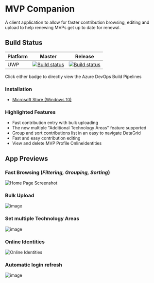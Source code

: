 # MVP Companion 

A client application to allow for faster contribution browsing, editing and upload to help renewing MVPs get up to date for renewal.
## Build Status
| Platform | Master | Release |
|----------|-----------------------|-----------------------|
| UWP | [![Build status](https://lance.visualstudio.com/MVP%20Companion%20Ops/_apis/build/status/MVP%20Companion%20UWP%20Master)](https://lance.visualstudio.com/MVP%20Companion%20Ops/_build/latest?definitionId=6) |  [![Build status](https://lance.visualstudio.com/MVP%20Companion%20Ops/_apis/build/status/MVP%20Companion%20UWP%20Release)](https://lance.visualstudio.com/MVP%20Companion%20Ops/_build/latest?definitionId=5) |

Click either badge to directly view the Azure DevOps Build Pipelines

### Installation
- [Microsoft Store (Windows 10)](https://www.microsoft.com/store/apps/9NRXNX3WLH77) 

### Highlighted Features
- Fast contribution entry with bulk uploading 
- The new multiple "Additional Technology Areas" feature supported
- Group and sort contributions list in an easy to navigate DataGrid
- Fast and easy contribution editing
- View and delete MVP Profile OnlineIdentities

## App Previews

### Fast Browsing (*Filtering, Grouping, Sorting*)
![Home Page Screenshot](https://user-images.githubusercontent.com/3520532/50461373-06566300-094c-11e9-881b-e449784d610b.png)

### Bulk Upload
![image](https://content.screencast.com/users/lance.mccarthy/folders/Snagit/media/054a5bfe-3d1f-4aec-b4df-1473d662e789/03.09.2018-18.36.GIF)

### Set multiple Technology Areas
![image](https://dvlup.blob.core.windows.net/general-app-files/MVP%20Companion/MutipleTechAreas.gif)

### Online Identities
![Online Identities](https://user-images.githubusercontent.com/3520532/50461434-5a614780-094c-11e9-856c-14fdfc1dd5ac.png)

### Automatic login refresh
![image](https://dvlup.blob.core.windows.net/general-app-files/MVP%20Companion/MVP_Companion_1.7_update.gif)
